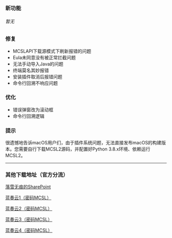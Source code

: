 ### 新功能  
###### 暂无
### 修复  
 - MCSLAPI下载源模式下刷新报错的问题  
 - Eula未同意没有被正常拦截问题
 - 无法手动导入Java的问题  
 - 终端莫名其妙报错  
 - 安装插件取消后报错问题  
 - 命令行回溯不响应问题  
### 优化  
 - 错误弹窗改为滚动框  
 - 命令行回溯逻辑  
### 提示  
很遗憾地告诉macOS用户们，由于插件系统问题，无法直接发布macOS的构建版本。您需要自行下载MCSL2源码，并配置好Python 3.8.x环境、依赖运行MCSL2。
___

### 其他下载地址（官方分流）
[落雪无痕的SharePoint](https://lxhtt-my.sharepoint.com/:f:/g/personal/lxhtt_lxhtt_onmicrosoft_com/Er2XmdrCZkZGhXrk7EB2eyABTsO2Jfwbq3OYsdGkjUtMRA?e=DNjfA8)

[蓝奏云1（密码MCSL）](https://lxht.lanzoum.com/b01edy9tg)

[蓝奏云2（密码MCSL）](https://lxht.lanzoux.com/b01edy9tg)

[蓝奏云3（密码MCSL）](https://lxht.lanzoug.com/b01edy9tg)

[蓝奏云4（密码MCSL）](https://lxht.lanzoub.com/b01edy9tg)
